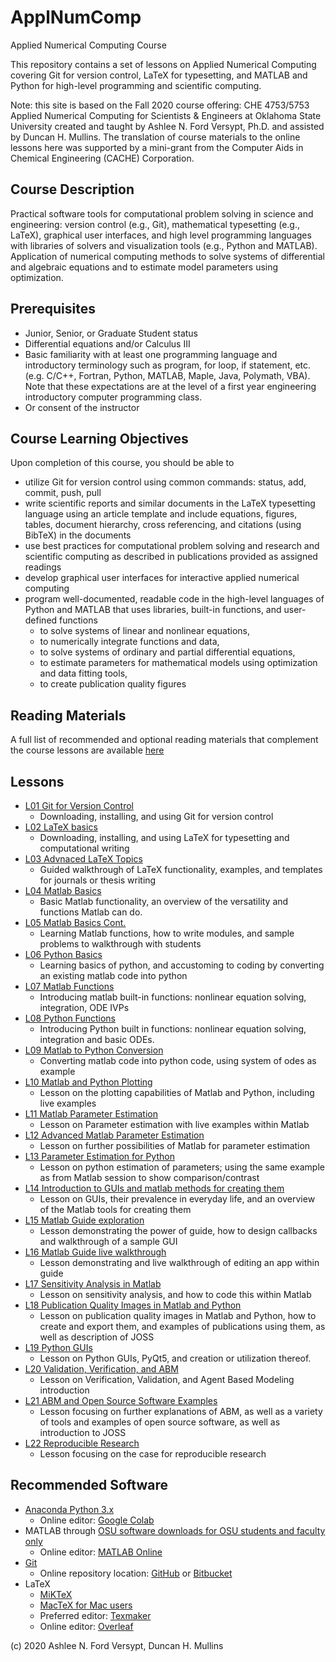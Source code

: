 # ApplNumComp
Applied Numerical Computing Course

This repository contains a set of lessons on Applied Numerical Computing covering Git for version control, LaTeX for typesetting, and MATLAB and Python for high-level programming and scientific computing. 

Note: this site is based on the Fall 2020 course offering: CHE 4753/5753 Applied Numerical Computing for Scientists & Engineers at Oklahoma State University created and taught by Ashlee N. Ford Versypt, Ph.D. and assisted by Duncan H. Mullins. The translation of course materials to the online lessons here was supported by a mini-grant from the Computer Aids in Chemical Engineering (CACHE) Corporation.

## Course Description
Practical software tools for computational problem solving in science and engineering: version control (e.g., Git), mathematical typesetting (e.g., LaTeX), graphical user interfaces, and high level programming languages with libraries of solvers and visualization tools (e.g., Python and MATLAB). Application of numerical computing methods to solve systems of differential and algebraic equations and to estimate model parameters using optimization.

## Prerequisites
* Junior, Senior, or Graduate Student status
* Differential equations and/or Calculus III
* Basic familiarity with at least one programming language and introductory terminology such as program, for loop, if statement, etc. (e.g. C/C++, Fortran, Python, MATLAB, Maple, Java, Polymath, VBA). Note that these expectations are at the level of a first year engineering introductory computer programming class.
* Or consent of the instructor

## Course Learning Objectives
Upon completion of this course, you should be able to
* utilize Git for version control using common commands: status, add, commit, push, pull
* write scientific reports and similar documents in the LaTeX typesetting language using an article template and include equations, figures, tables, document hierarchy, cross referencing, and citations (using BibTeX) in the documents
* use best practices for computational problem solving and research and scientific computing as described in publications provided as assigned readings
* develop graphical user interfaces for interactive applied numerical computing
* program well-documented, readable code in the high-level languages of Python and MATLAB that uses libraries, built-in functions, and user-defined functions
  * to solve systems of linear and nonlinear equations,
  * to numerically integrate functions and data,
  * to solve systems of ordinary and partial differential equations, 
  * to estimate parameters for mathematical models using optimization and data fitting tools, 
  * to create publication quality figures 

## Reading Materials
A full list of recommended and optional reading materials that complement the course lessons are available [here](https://github.com/ashleefv/ApplNumComp/blob/master/RecommendedReading.md)

## Lessons
* [L01 Git for Version Control](/L01%20Git%20for%20Version%20Control.md)
  * Downloading, installing, and using Git for version control
* [L02 LaTeX basics](/L02%20LaTeX%20Basics)
  * Downloading, installing, and using LaTeX for typesetting and computational writing
* [L03 Advnaced LaTeX Topics](/L03%20Advanced%20LaTeX%20Topics.md)
  * Guided walkthrough of LaTeX functionality, examples, and templates for journals or thesis writing
* [L04 Matlab Basics](/L04%20Matlab%20basics.md)
  * Basic Matlab functionality, an overview of the versatility and functions Matlab can do.
* [L05 Matlab Basics Cont.](/L05%20Matlab%20basics%20cont.md)
  * Learning Matlab functions, how to write modules, and sample problems to walkthrough with students
* [L06 Python Basics](/L06%20Python%20Basics.md)
  * Learning basics of python, and accustoming to coding by converting an existing matlab code into python
* [L07 Matlab Functions](/L07%20MATLAB%20Functions.md)
  * Introducing matlab built-in functions: nonlinear equation solving, integration, ODE IVPs
* [L08 Python Functions](/L08%20Python%20Functions.md)
  * Introducing Python built in functions: nonlinear equation solving, integration and basic ODEs.
* [L09 Matlab to Python Conversion](/L09%20MATLAB%20to%20Python%20Conversion.md)
  * Converting matlab code into python code, using system of odes as example
* [L10 Matlab and Python Plotting](/L10%20Python%20and%20MATLAB%20Plotting.md)
  * Lesson on the plotting capabilities of Matlab and Python, including live examples
* [L11 Matlab Parameter Estimation](/L11%20Parameter%20Estimation%20for%20MATLAB.md)
  *  Lesson on Parameter estimation with live examples within Matlab
* [L12 Advanced Matlab Parameter Estimation](/L12%20Advanced%20Parameter%20Estimation%20in%20MATLAB.md)
  * Lesson on further possibilities of Matlab for parameter estimation
* [L13 Parameter Estimation for Python](/L13%20Python%20Parameter%20Estimation.md)
  * Lesson on python estimation of parameters; using the same example as from Matlab session to show comparison/contrast
* [L14 Introduction to GUIs and matlab methods for creating them](/L14%20Introduction%20to%20GUIs.md)
  * Lesson on GUIs, their prevalence in everyday life, and an overview of the Matlab tools for creating them
* [L15 Matlab Guide exploration](/L15%20MATLAB%20and%20GUIDE.md)
  * Lesson demonstrating the power of guide, how to design callbacks and walkthrough of a sample GUI
* [L16 Matlab Guide live walkthrough](/L16%20Further%20exploration%20of%20GUIDE%20in%20MATLAB.md)
  * Lesson demonstrating and live walkthrough of editing an app within guide
* [L17 Sensitivity Analysis in Matlab](/L17%20Sensitivity%20Analysis.md)
  * Lesson on sensitivity analysis, and how to code this within Matlab
* [L18 Publication Quality Images in Matlab and Python](/L18%20Publication%20Quality%20figures%20in%20MATLAB%20and%20Python.md)
  * Lesson on publication quality images in Matlab and Python, how to create and export them, and examples of publications using them, as well as description of JOSS
* [L19 Python GUIs](/L19%20GUIs%20in%20Python.md)
  * Lesson on Python GUIs, PyQt5, and creation or utilization thereof.
* [L20 Validation, Verification, and ABM](/L20%20Validation%20and%20Verification%20of%20ABM.md)
  * Lesson on Verification, Validation, and Agent Based Modeling introduction
* [L21 ABM and Open Source Software Examples](/L21%20Agent%20Based%20Modeling%20and%20Open%20Source%20Software.md)
  * Lesson focusing on further explanations of ABM, as well as a variety of tools and examples of open source software, as well as introduction to JOSS 
* [L22 Reproducible Research](/L22%20Reproducible%20Research%20Computing.md)
  * Lesson focusing on the case for reproducible research

## Recommended Software
* [Anaconda Python 3.x](https://www.anaconda.com/products/individual)
  * Online editor: [Google Colab](https://colab.research.google.com/)
* MATLAB through [OSU software downloads for OSU students and faculty only](https://ceat.okstate.edu/itservices/software-downloads/mathworks-matlab-simulink.html)
  * Online editor: [MATLAB Online](https://matlab.mathworks.com/)
* [Git](https://www.atlassian.com/git/tutorials/install-git)
  * Online repository location: [GitHub](https://github.com/) or [Bitbucket](https://bitbucket.org/)
* LaTeX
  * [MiKTeX](https://miktex.org/download)
  * [MacTeX for Mac users](http://www.tug.org/mactex/)
  * Preferred editor: [Texmaker](https://www.xm1math.net/texmaker/download.html)
  * Online editor: [Overleaf](https://www.overleaf.com)

  
(c) 2020 Ashlee N. Ford Versypt, Duncan H. Mullins
